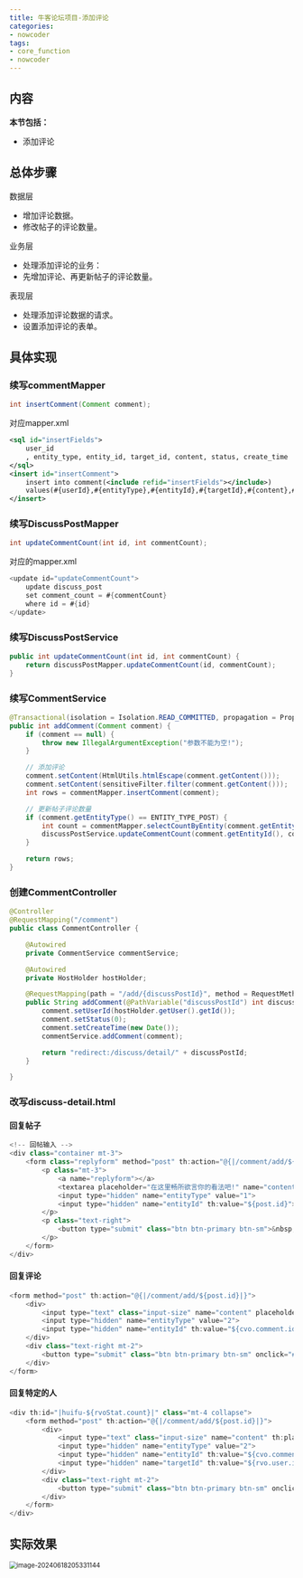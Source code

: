 ```yaml
---
title: 牛客论坛项目-添加评论
categories:
- nowcoder
tags:
- core_function
- nowcoder
---
```

<meta name="referrer" content="no-referrer"/>

## 内容

**本节包括：**

- 添加评论

<!--more-->

## 总体步骤

数据层

- 增加评论数据。
- 修改帖子的评论数量。

业务层

- 处理添加评论的业务：
- 先增加评论、再更新帖子的评论数量。

表现层

- 处理添加评论数据的请求。
- 设置添加评论的表单。

## 具体实现

### 续写commentMapper

~~~java
int insertComment(Comment comment);
~~~

对应mapper.xml

~~~xml
<sql id="insertFields">
    user_id
    , entity_type, entity_id, target_id, content, status, create_time
</sql>
<insert id="insertComment">
    insert into comment(<include refid="insertFields"></include>)
    values(#{userId},#{entityType},#{entityId},#{targetId},#{content},#{status},#{createTime})
</insert>
~~~

### 续写DiscussPostMapper

~~~java
int updateCommentCount(int id, int commentCount);
~~~

对应的mapper.xml

~~~java
<update id="updateCommentCount">
    update discuss_post
    set comment_count = #{commentCount}
    where id = #{id}
</update>
~~~

### 续写DiscussPostService

~~~java
public int updateCommentCount(int id, int commentCount) {
    return discussPostMapper.updateCommentCount(id, commentCount);
}
~~~

### 续写CommentService

~~~java
@Transactional(isolation = Isolation.READ_COMMITTED, propagation = Propagation.REQUIRED)
public int addComment(Comment comment) {
    if (comment == null) {
        throw new IllegalArgumentException("参数不能为空!");
    }

    // 添加评论
    comment.setContent(HtmlUtils.htmlEscape(comment.getContent()));
    comment.setContent(sensitiveFilter.filter(comment.getContent()));
    int rows = commentMapper.insertComment(comment);

    // 更新帖子评论数量
    if (comment.getEntityType() == ENTITY_TYPE_POST) {
        int count = commentMapper.selectCountByEntity(comment.getEntityType(), comment.getEntityId());
        discussPostService.updateCommentCount(comment.getEntityId(), count);
    }

    return rows;
}
~~~

### 创建CommentController

~~~java
@Controller
@RequestMapping("/comment")
public class CommentController {

    @Autowired
    private CommentService commentService;

    @Autowired
    private HostHolder hostHolder;

    @RequestMapping(path = "/add/{discussPostId}", method = RequestMethod.POST)
    public String addComment(@PathVariable("discussPostId") int discussPostId, Comment comment) {
        comment.setUserId(hostHolder.getUser().getId());
        comment.setStatus(0);
        comment.setCreateTime(new Date());
        commentService.addComment(comment);

        return "redirect:/discuss/detail/" + discussPostId;
    }

}
~~~

### 改写discuss-detail.html

#### 回复帖子

~~~java
<!-- 回帖输入 -->
<div class="container mt-3">
    <form class="replyform" method="post" th:action="@{|/comment/add/${post.id}|}">
        <p class="mt-3">
            <a name="replyform"></a>
            <textarea placeholder="在这里畅所欲言你的看法吧!" name="content"></textarea>
            <input type="hidden" name="entityType" value="1">
            <input type="hidden" name="entityId" th:value="${post.id}">
        </p>
        <p class="text-right">
            <button type="submit" class="btn btn-primary btn-sm">&nbsp;&nbsp;回&nbsp;&nbsp;帖&nbsp;&nbsp;</button>
        </p>
    </form>
</div>
~~~

#### 回复评论

~~~java
<form method="post" th:action="@{|/comment/add/${post.id}|}">
    <div>
        <input type="text" class="input-size" name="content" placeholder="请输入你的观点"/>
        <input type="hidden" name="entityType" value="2">
        <input type="hidden" name="entityId" th:value="${cvo.comment.id}">
    </div>
    <div class="text-right mt-2">
        <button type="submit" class="btn btn-primary btn-sm" onclick="#">&nbsp;&nbsp;回&nbsp;&nbsp;复&nbsp;&nbsp;</button>
    </div>
</form>
~~~

#### 回复特定的人

~~~java
<div th:id="|huifu-${rvoStat.count}|" class="mt-4 collapse">
    <form method="post" th:action="@{|/comment/add/${post.id}|}">
        <div>
            <input type="text" class="input-size" name="content" th:placeholder="|回复${rvo.user.username}|"/>
            <input type="hidden" name="entityType" value="2">
            <input type="hidden" name="entityId" th:value="${cvo.comment.id}">
            <input type="hidden" name="targetId" th:value="${rvo.user.id}">
        </div>
        <div class="text-right mt-2">
            <button type="submit" class="btn btn-primary btn-sm" onclick="#">&nbsp;&nbsp;回&nbsp;&nbsp;复&nbsp;&nbsp;</button>
        </div>
    </form>
</div>
~~~

## 实际效果

<img src="https://gitee.com/hollis7/pictures/raw/master/2024/06/18/17856_image-20240618205331144.png" alt="image-20240618205331144" style="zoom: 80%;" />